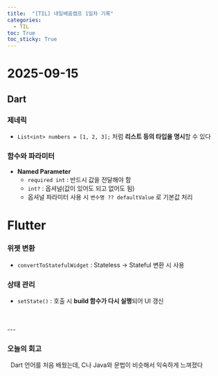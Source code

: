 ```yaml
---
title:  "[TIL] 내일배움캠프 1일차 기록"
categories:
  - TIL
toc: True
toc_sticky: True
---
```


# 2025-09-15

## Dart

### 제네릭
- `List<int> numbers = [1, 2, 3];` 처럼 **리스트 등의 타입을 명시**할 수 있다

### 함수와 파라미터
- **Named Parameter**
  - `required int` : 반드시 값을 전달해야 함
  - `int?` : 옵셔널(값이 있어도 되고 없어도 됨)
  - 옵셔널 파라미터 사용 시 `변수명 ?? defaultValue` 로 기본값 처리

# Flutter

### 위젯 변환
- `convertToStatefulWidget` : Stateless → Stateful 변환 시 사용

### 상태 관리
- `setState()` : 호출 시 **build 함수가 다시 실행**되어 UI 갱신

<br>
<br>
---

### 오늘의 회고

&nbsp; Dart 언어를 처음 배웠는데, C나 Java와 문법이 비슷해서 익숙하게 느껴졌다

